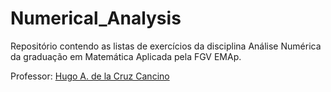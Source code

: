 # Numerical_Analysis

Repositório contendo as listas de exercícios da disciplina Análise Numérica da graduação em Matemática Aplicada pela FGV EMAp.  

Professor: [Hugo A. de la Cruz Cancino](https://emap.fgv.br/professores/hugo-de-la-cruz-cancino)

